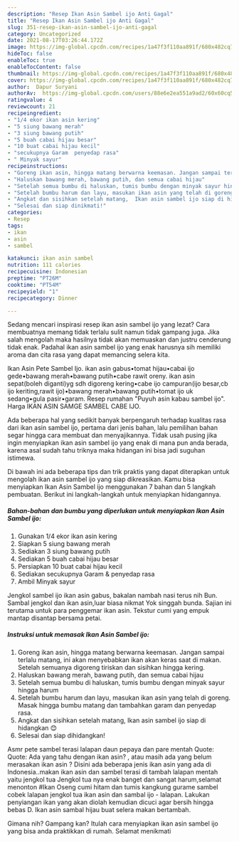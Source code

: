 ```yaml
---
description: "Resep Ikan Asin Sambel ijo Anti Gagal"
title: "Resep Ikan Asin Sambel ijo Anti Gagal"
slug: 351-resep-ikan-asin-sambel-ijo-anti-gagal
category: Uncategorized
date: 2021-08-17T03:26:44.172Z
image: https://img-global.cpcdn.com/recipes/1a47f3f110aa891f/680x482cq70/ikan-asin-sambel-ijo-foto-resep-utama.jpg
hideToc: false
enableToc: true
enableTocContent: false
thumbnail: https://img-global.cpcdn.com/recipes/1a47f3f110aa891f/680x482cq70/ikan-asin-sambel-ijo-foto-resep-utama.jpg
cover: https://img-global.cpcdn.com/recipes/1a47f3f110aa891f/680x482cq70/ikan-asin-sambel-ijo-foto-resep-utama.jpg
author:  Dapur Suryani
authorAv:  https://img-global.cpcdn.com/users/88e6e2ea551a9ad2/60x60cq50/avatar.jpg
ratingvalue: 4
reviewcount: 21
recipeingredient:
- "1/4 ekor ikan asin kering"
- "5 siung bawang merah"
- "3 siung bawang putih"
- "5 buah cabai hijau besar"
- "10 buat cabai hijau kecil"
- "secukupnya Garam  penyedap rasa"
- " Minyak sayur"
recipeinstructions:
- "Goreng ikan asin, hingga matang berwarna keemasan. Jangan sampai terlalu matang, ini akan menyebabkan ikan akan keras saat di makan. Setelah semuanya digoreng tiriskan dan sisihkan hingga kering."
- "Haluskan bawang merah, bawang putih, dan semua cabai hijau"
- "Setelah semua bumbu di haluskan, tumis bumbu dengan minyak sayur hingga harum"
- "Setelah bumbu harum dan layu, masukan ikan asin yang telah di goreng. Masak hingga bumbu matang dan tambahkan garam dan penyedap rasa."
- "Angkat dan sisihkan setelah matang,  Ikan asin sambel ijo siap di hidangkan 😊"
- "Selesai dan siap dinikmati!"
categories:
- Resep
tags:
- ikan
- asin
- sambel

katakunci: ikan asin sambel 
nutrition: 111 calories
recipecuisine: Indonesian
preptime: "PT26M"
cooktime: "PT54M"
recipeyield: "1"
recipecategory: Dinner

---
```



Sedang mencari inspirasi resep ikan asin sambel ijo yang lezat? Cara membuatnya memang tidak terlalu sulit namun tidak gampang juga. Jika salah mengolah maka hasilnya tidak akan memuaskan dan justru cenderung tidak enak. Padahal ikan asin sambel ijo yang enak harusnya sih memiliki aroma dan cita rasa yang dapat memancing selera kita.


Ikan Asin Pete Sambel Ijo. ikan asin gabus•tomat hijau•cabai ijo gede•bawang merah•bawang putih•cabe rawit oreny. ikan asin sepat(boleh diganti)yg sdh digoreng kering•cabe ijo campuran(ijo besar,cb ijo keriting,rawit ijo)•bawang merah•bawang putih•tomat ijo uk sedang•gula pasir•garam. Resep rumahan &#34;Puyuh asin kabau sambel ijo&#34;. Harga IKAN ASIN SAMGE SAMBEL CABE IJO.

Ada beberapa hal yang sedikit banyak berpengaruh terhadap kualitas rasa dari ikan asin sambel ijo, pertama dari jenis bahan, lalu pemilihan bahan segar hingga cara membuat dan menyajikannya. Tidak usah pusing jika ingin menyiapkan ikan asin sambel ijo yang enak di mana pun anda berada, karena asal sudah tahu triknya maka hidangan ini bisa jadi suguhan istimewa.


Di bawah ini ada beberapa tips dan trik praktis yang dapat diterapkan untuk mengolah ikan asin sambel ijo yang siap dikreasikan. Kamu bisa menyiapkan Ikan Asin Sambel ijo menggunakan 7 bahan dan 5 langkah pembuatan. Berikut ini langkah-langkah untuk menyiapkan hidangannya.

<!--inarticleads1-->

##### Bahan-bahan dan bumbu yang diperlukan untuk menyiapkan Ikan Asin Sambel ijo:

1. Gunakan 1/4 ekor ikan asin kering
1. Siapkan 5 siung bawang merah
1. Sediakan 3 siung bawang putih
1. Sediakan 5 buah cabai hijau besar
1. Persiapkan 10 buat cabai hijau kecil
1. Sediakan secukupnya Garam &amp; penyedap rasa
1. Ambil  Minyak sayur


Jengkol sambel ijo ikan asin gabus, bakalan nambah nasi terus nih Bun. Sambal jengkol dan ikan asin,luar biasa nikmat Yok singgah bunda. Sajian ini terutama untuk para penggemar ikan asin. Tekstur cumi yang empuk mantap disantap bersama petai. 

<!--inarticleads2-->

##### Instruksi untuk memasak Ikan Asin Sambel ijo:

1. Goreng ikan asin, hingga matang berwarna keemasan. Jangan sampai terlalu matang, ini akan menyebabkan ikan akan keras saat di makan. Setelah semuanya digoreng tiriskan dan sisihkan hingga kering.
1. Haluskan bawang merah, bawang putih, dan semua cabai hijau
1. Setelah semua bumbu di haluskan, tumis bumbu dengan minyak sayur hingga harum
1. Setelah bumbu harum dan layu, masukan ikan asin yang telah di goreng. Masak hingga bumbu matang dan tambahkan garam dan penyedap rasa.
1. Angkat dan sisihkan setelah matang,  Ikan asin sambel ijo siap di hidangkan 😊
1. Selesai dan siap dihidangkan!

Asmr pete sambel terasi lalapan daun pepaya dan pare mentah Quote: Quote: Ada yang tahu dengan ikan asin? , atau masih ada yang belum merasakan ikan asin ? Disini ada beberapa jenis ikan asin yang ada di Indonesia..makan ikan asin dan sambel terasi di tambah lalapan mentah yaitu jengkol tua Jengkol tua nya enak banget dan sangat harum,selamat menonton #Ikan Oseng cumi hitam dan tumis kangkung gurame sambel cobek lalapan jengkol tua ikan asin dan sambal ijo - lalapan. Lakukan penyiangan ikan yang akan diolah kemudian dicuci agar bersih hingga bebas D. Ikan asin sambal hijau buat selera makan bertambah. 

Gimana nih? Gampang kan? Itulah cara menyiapkan ikan asin sambel ijo yang bisa anda praktikkan di rumah. Selamat menikmati
